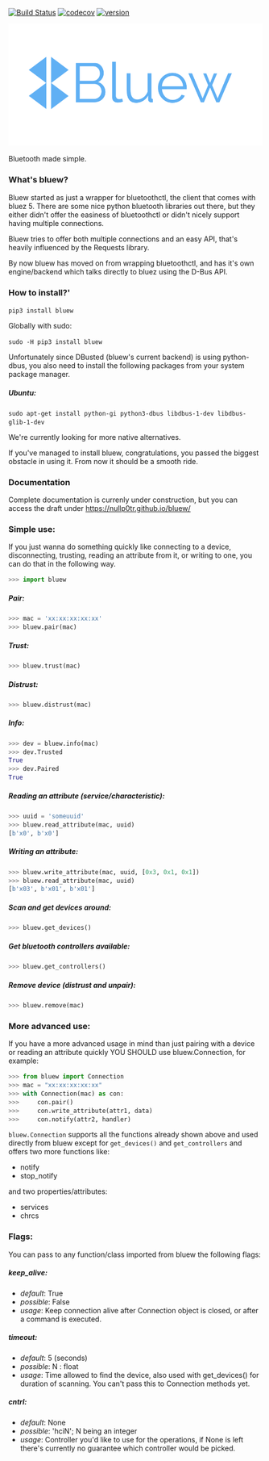 [![Build Status](https://travis-ci.org/nullp0tr/bluew.svg?branch=master)](https://travis-ci.org/nullp0tr/Bluew)
[![codecov](https://codecov.io/gh/nullp0tr/bluew/branch/master/graph/badge.svg)](https://codecov.io/gh/nullp0tr/bluew)
[![version](https://img.shields.io/badge/version-0.4.6-green.svg)](https://img.shields.io/badge/version-0.4.6-green.svg)

![logo](bluew_logo.png)

Bluetooth made simple.

### What's bluew?
Bluew started as just a wrapper for bluetoothctl, the client that comes with bluez 5. There are
some nice python bluetooth libraries out there, but they either didn't offer the easiness of bluetoothctl
or didn't nicely support having multiple connections.


Bluew tries to offer both multiple connections and an easy API,
that's heavily influenced by the Requests library.

By now bluew has moved on from wrapping bluetoothctl, and has it's own engine/backend which
talks directly to bluez using the D-Bus API.


### How to install?'

`pip3 install bluew`

Globally with sudo:

`sudo -H pip3 install bluew`


Unfortunately since DBusted (bluew's current backend) is using python-dbus, 
you also need to install the following packages from your system package manager.

##### Ubuntu:
`sudo apt-get install python-gi python3-dbus libdbus-1-dev libdbus-glib-1-dev`

We're currently looking for more native alternatives.

If you've managed to install bluew, congratulations, you passed the biggest 
obstacle in using it. From now it should be a smooth ride.

### Documentation
Complete documentation is currenly under construction,
but you can access the draft under https://nullp0tr.github.io/bluew/

### Simple use:
If you just wanna do something quickly 
like connecting to a device, disconnecting, 
trusting, reading an attribute from it, or writing to one, 
you can do that in the following way.
```python
>>> import bluew
```
##### Pair:
```python
>>> mac = 'xx:xx:xx:xx:xx'
>>> bluew.pair(mac)
```
##### Trust:
```python
>>> bluew.trust(mac)
```
##### Distrust:
```python
>>> bluew.distrust(mac)
```
##### Info:
```python
>>> dev = bluew.info(mac)
>>> dev.Trusted
True
>>> dev.Paired
True
```
##### Reading an attribute (service/characteristic):
```python
>>> uuid = 'someuuid'
>>> bluew.read_attribute(mac, uuid)
[b'x0', b'x0']
```
##### Writing an attribute:
```python
>>> bluew.write_attribute(mac, uuid, [0x3, 0x1, 0x1])
>>> bluew.read_attribute(mac, uuid)
[b'x03', b'x01', b'x01']
```
##### Scan and get devices around:
```python
>>> bluew.get_devices()
```
##### Get bluetooth controllers available:
```python
>>> bluew.get_controllers()
```
##### Remove device (distrust and unpair):
```python
>>> bluew.remove(mac)
```

### More advanced use:
If you have a more advanced usage in mind than just pairing with 
a device or reading an attribute quickly YOU SHOULD use bluew.Connection, 
for example:
```python
>>> from bluew import Connection
>>> mac = "xx:xx:xx:xx:xx"
>>> with Connection(mac) as con:
>>>     con.pair()
>>>     con.write_attribute(attr1, data)
>>>     con.notify(attr2, handler)
```
`bluew.Connection` supports all the functions already shown above and used 
directly from bluew except for `get_devices()` and `get_controllers` and offers 
two more functions like:
- notify
- stop_notify

and two properties/attributes:
- services
- chrcs

### Flags:
You can pass to any function/class imported from bluew the following flags:
##### keep_alive:
- *default*: True
- *possible*: False
- *usage*: Keep connection alive after Connection object is closed, or after a 
command is executed.
##### timeout:
- *default*: 5 (seconds)
- *possible*: N : float
- *usage*: Time allowed to find the device, also used with get_devices() for duration
of scanning. You can't pass this to Connection methods yet.
##### cntrl:
- *default*: None
- *possible*: 'hciN'; N being an integer
- *usage*: Controller you'd like to use for the operations, if None is left there's
currently no guarantee which controller would be picked.
